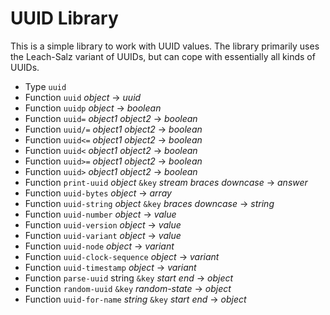 # UUID Library

This is a simple library to work with UUID values. The library primarily
uses the Leach-Salz variant of UUIDs, but can cope with essentially all
kinds of UUIDs.

- Type `uuid`
- Function `uuid` _object_ &rarr; _uuid_
- Function `uuidp` _object_ &rarr; _boolean_
- Function `uuid=` _object1_ _object2_ &rarr; _boolean_
- Function `uuid/=` _object1_ _object2_ &rarr; _boolean_
- Function `uuid<=` _object1_ _object2_ &rarr; _boolean_
- Function `uuid<` _object1_ _object2_ &rarr; _boolean_
- Function `uuid>=` _object1_ _object2_ &rarr; _boolean_
- Function `uuid>` _object1_ _object2_ &rarr; _boolean_
- Function `print-uuid` _object_ `&key` _stream_ _braces_ _downcase_ &rarr; _answer_
- Function `uuid-bytes` _object_ &rarr; _array_
- Function `uuid-string` _object_ `&key` _braces_ _downcase_ &rarr; _string_
- Function `uuid-number` _object_ &rarr; _value_
- Function `uuid-version` _object_ &rarr; _value_
- Function `uuid-variant` _object_ &rarr; _value_
- Function `uuid-node` _object_ &rarr; _variant_
- Function `uuid-clock-sequence` _object_ &rarr; _variant_
- Function `uuid-timestamp` _object_ &rarr; _variant_
- Function `parse-uuid` string `&key` _start_ _end_ &rarr; _object_
- Function `random-uuid` `&key` _random-state_ &rarr; _object_
- Function `uuid-for-name` _string_ `&key` _start_ _end_ &rarr; _object_
